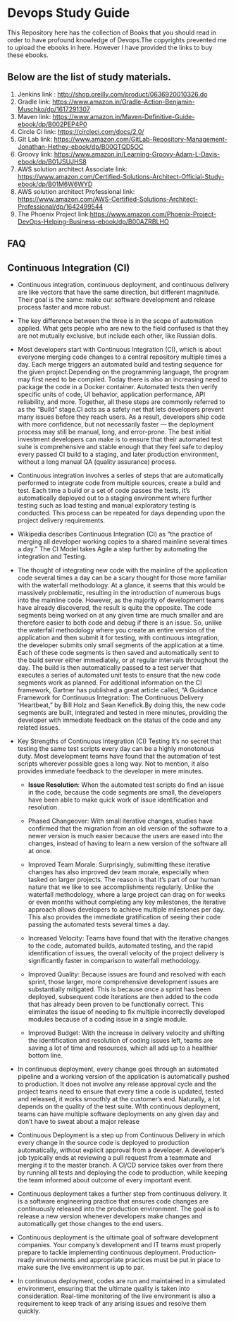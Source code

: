 # Devops Study Guide

This Repository here has the collection of Books that you should read in order to have profound knowledge of Devops.The copyrights prevented me to upload the ebooks in here. However I have provided the links to buy these ebooks.

**Below are the list of study materials.**
---

1. Jenkins link : http://shop.oreilly.com/product/0636920010326.do
2. Gradle link: https://www.amazon.in/Gradle-Action-Benjamin-Muschko/dp/1617291307
3. Maven link: https://www.amazon.in/Maven-Definitive-Guide-ebook/dp/B002PEP4P0
4. Circle Ci link: https://circleci.com/docs/2.0/
5. GIt Lab link: https://www.amazon.com/GitLab-Repository-Management-Jonathan-Hethey-ebook/dp/B00GTQD5OC
6. Groovy link: https://www.amazon.in/Learning-Groovy-Adam-L-Davis-ebook/dp/B01JSUJHS8
7. AWS solution architect Associate link: https://www.amazon.com/Certified-Solutions-Architect-Official-Study-ebook/dp/B01M6W6WYD
8. AWS solution architect Professional link: https://www.amazon.com/AWS-Certified-Solutions-Architect-Professional/dp/1642499544
9. The Phoenix Project link:https://www.amazon.com/Phoenix-Project-DevOps-Helping-Business-ebook/dp/B00AZRBLHO

**FAQ**
---
## Continuous Integration (CI) ##
+ Continuous integration, continuous deployment, and continuous delivery are like vectors that have the  same direction, but different magnitude. Their goal is the same: make our software development and release process faster and more robust.
+ The key difference between the three is in the scope of automation applied. What gets people who are new to the field confused is that they are not mutually exclusive, but include each other, like Russian dolls.
+ Most developers start with Continuous Integration (CI), which is about everyone merging code changes to a central repository multiple times a day. Each merge triggers an automated build and testing sequence for the given project.Depending on the programming language, the program may first need to be compiled. Today there is also an increasing need to package the code in a Docker container. Automated tests then verify specific units of code, UI behavior, application performance, API reliability, and more. Together, all these steps are commonly referred to as the “Build” stage.CI acts as a safety net that lets developers prevent many issues before they reach users. As a result, developers ship code with more confidence, but not necessarily faster — the deployment process may still be manual, long, and error-prone. The best initial investment developers can make is to ensure that their automated test suite is comprehensive and stable enough that they feel safe to deploy every passed CI build to a staging, and later production environment, without a long manual QA (quality assurance) process.

+ Continuous integration involves a series of steps that are automatically performed to integrate code from multiple sources, create a build and test. Each time a build or a set of code passes the tests, it’s automatically deployed out to a staging environment where further testing such as load testing and manual exploratory testing is conducted. This process can be repeated for days depending upon the project delivery requirements.

+ Wikipedia describes Continuous Integration (CI) as “the practice of merging all developer working copies to a shared mainline several times a day.” The CI Model takes Agile a step further by automating the integration and Testing.

+ The thought of integrating new code with the mainline of the application code several times a day can be a scary thought for those more familiar with the waterfall methodology. At a glance, it seems that this would be massively problematic, resulting in the introduction of numerous bugs into the mainline code. However, as the majority of development teams have already discovered, the result is quite the opposite. The code segments being worked on at any given time are much smaller and are therefore easier to both code and debug if there is an issue. So, unlike the waterfall methodology where you create an entire version of the application and then submit it for testing, with continuous integration, the developer submits only small segments of the application at a time. Each of these code segments is then saved and automatically sent to the build server either immediately, or at regular intervals throughout the day. The build is then automatically passed to a test server that executes a series of automated unit tests to ensure that the new code segments work as planned. For additional information on the CI framework, Gartner has published a great article called, “A Guidance Framework for Continuous Integration: The Continuous Delivery ‘Heartbeat,” by Bill Holz and Sean Kenefick.By doing this, the new code segments are built, integrated and tested in mere minutes, providing the developer with immediate feedback on the status of the code and any related issues.

+ Key Strengths of Continuous Integration (CI) Testing
It’s no secret that testing the same test scripts every day can be a highly monotonous duty. Most development teams have found that the automation of test scripts wherever possible goes a long way. Not to mention, it also provides immediate feedback to the developer in mere minutes.
    - **Issue Resolution**: When the automated test scripts do find an issue in the code, because the code  segments are small, the developers have been able to make quick work of issue identification and resolution.

    - Phased Changeover: With small iterative changes, studies have confirmed that the migration from an old version of the software to a newer version is much easier because the users are eased into the changes, instead of having to learn a new version of the software all at once.

    - Improved Team Morale: Surprisingly, submitting these iterative changes has also improved dev team morale, especially when tasked on larger projects. The reason is that it’s part of our human nature that we like to see accomplishments regularly. Unlike the waterfall methodology, where a large project can drag on for weeks or even months without completing any key milestones, the iterative approach allows developers to achieve multiple milestones per day. This also provides the immediate gratification of seeing their code passing the automated tests several times a day.

    - Increased Velocity: Teams have found that with the iterative changes to the code, automated builds, automated testing, and the rapid identification of issues, the overall velocity of the project delivery is significantly faster in comparison to waterfall methodology.

    - Improved Quality:
    Because issues are found and resolved with each sprint, those larger, more comprehensive development issues are substantially mitigated. This is because once a sprint has been deployed, subsequent code iterations are then added to the code that has already been proven to be functionally correct. This eliminates the issue of needing to fix multiple incorrectly developed modules because of a coding issue in a single module.

    - Improved Budget:
    With the increase in delivery velocity and shifting the identification and resolution of coding issues left, teams are saving a lot of time and resources, which all add up to a healthier bottom line.

+ In continuous deployment, every change goes through an automated pipeline and a working version of the application is automatically pushed to production. It does not involve any release approval cycle and the project teams need to ensure that every time a code is updated, tested and released, it works smoothly at the customer’s end. Naturally, a lot depends on the quality of the test suite. With continuous deployment, teams can have multiple software deployments on any given day and don’t have to sweat about a major release

+ Continuous Deployment is a step up from Continuous Delivery in which every change in the source code is deployed to production automatically, without explicit approval from a developer. A developer’s job typically ends at reviewing a pull request from a teammate and merging it to the master branch. A CI/CD service takes over from there by running all tests and deploying the code to production, while keeping the team informed about outcome of every important event.

+ Continuous deployment takes a further step from continuous delivery. It is a software engineering practice that ensures code changes are continuously released into the production environment. The goal is to release a new version whenever developers make changes and automatically get those changes to the end users. 

+ Continuous deployment is the ultimate goal of software development companies. Your company’s development and IT teams must properly prepare to tackle implementing continuous deployment. Production-ready environments and appropriate practices must be put in place to make sure the live environment is up to par. 

+ In continuous deployment, codes are run and maintained in a simulated environment, ensuring that the ultimate quality is taken into consideration. Real-time monitoring of the live environment is also a requirement to keep track of any arising issues and resolve them quickly. 